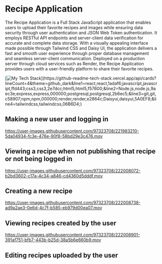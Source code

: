 # Recipe Application

The Recipe Application is a Full Stack JavaScript application that enables users to upload their favorite recipes and images while ensuring data security through user authentication and JSON Web Token authentication. It employs RESTful API endpoints and server-client data verification for accurate and complete data storage. With a visually appealing interface made possible through Tailwind CSS and Daisy UI, the application delivers a fast and smooth user experience through proper database management and seamless server-client communication. Deployed on a production server through cloud services such as Render, the Recipe Application provides users with a user-friendly platform to share their favorite recipes.

[![My Tech Stack](https://github-readme-tech-stack.vercel.app/api/cards?lineCount=4&theme=github_dark&line1=react,react,1adaf6;javascript,javascript,ffd443;css3,css3,2e7dcc;html5,html5,f57600;&line2=Node.js,node.js,9aec3e;express,express,000000;postgresql,postgresql,2b6ec5;&line3=git,git,c58907;npm,npm,000000;render,render,e2864c;Daisyui,daisyui,5A0EF8;&line4=tailwindcss,tailwindcss,06B6D4;)](https://github-readme-tech-stack.vercel.app/api/cards?lineCount=4&theme=github_dark&line1=react,react,1adaf6;javascript,javascript,ffd443;css3,css3,2e7dcc;html5,html5,f57600;&line2=Node.js,node.js,9aec3e;express,express,000000;postgresql,postgresql,2b6ec5;&line3=git,git,c58907;npm,npm,000000;render,render,e2864c;Daisyui,daisyui,5A0EF8;&line4=tailwindcss,tailwindcss,06B6D4;)

## Making a new user and logging in


https://user-images.githubusercontent.com/97323708/221983210-5da04934-fc3e-476e-90f8-58bd29e3c476.mov


## Viewing a recipe when not publishing that recipe or not being logged in



https://user-images.githubusercontent.com/97323708/222008072-b2bd3602-c17a-4c34-a846-cd4360d5dddf.mov


## Creating a new recipe



https://user-images.githubusercontent.com/97323708/222008738-ad9a2ae3-0e6d-4c7f-b585-eb979d00ea07.mov


## Viewing recipes created by the user


https://user-images.githubusercontent.com/97323708/222008901-391af751-bfb7-443b-b25d-38a5b6e660b9.mov

## Editing recipes uploaded by the user





